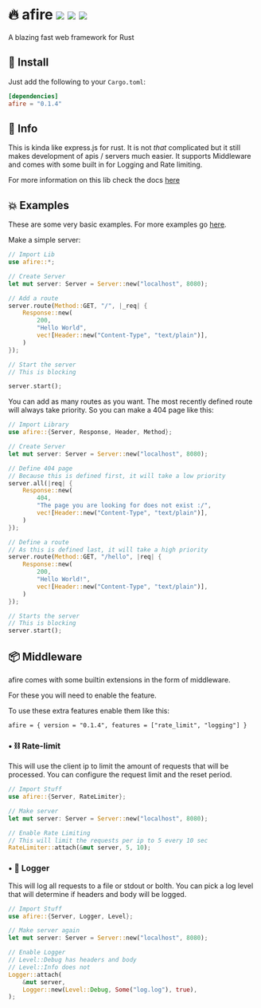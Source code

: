 # 🔥 afire <a href="https://github.com/Basicprogrammer10/afire/actions"><img src="https://img.shields.io/github/workflow/status/Basicprogrammer10/afire/CI?label=Tests"></a> <a href="https://www.codefactor.io/repository/github/basicprogrammer10/watertemp"><a href="#"><img src="https://img.shields.io/tokei/lines/github/Basicprogrammer10/afire?label=Total%20Lines"></a> <a href="https://crates.io/crates/afire"><img src="https://img.shields.io/crates/d/afire?label=Downloads"></a>

A blazing fast web framework for Rust

## 💠 Install

Just add the following to your `Cargo.toml`:

```toml
[dependencies]
afire = "0.1.4"
```

## 📄 Info

This is kinda like express.js for rust. It is not _that_ complicated but it still makes development of apis / servers much easier. It supports Middleware and comes with some built in for Logging and Rate limiting.

For more information on this lib check the docs [here](https://crates.io/crates/afire)

## 💥 Examples

These are some very basic examples.
For more examples go [here](https://github.com/Basicprogrammer10/afire/tree/main/examples).

Make a simple server:

```rust
// Import Lib
use afire::*;

// Create Server
let mut server: Server = Server::new("localhost", 8080);

// Add a route
server.route(Method::GET, "/", |_req| {
    Response::new(
        200,
        "Hello World",
        vec![Header::new("Content-Type", "text/plain")],
    )
});

// Start the server
// This is blocking

server.start();
```

You can add as many routes as you want. The most recently defined route will always take priority. So you can make a 404 page like this:

```rust
// Import Library
use afire::{Server, Response, Header, Method};

// Create Server
let mut server: Server = Server::new("localhost", 8080);

// Define 404 page
// Because this is defined first, it will take a low priority
server.all(|req| {
    Response::new(
        404,
        "The page you are looking for does not exist :/",
        vec![Header::new("Content-Type", "text/plain")],
    )
});

// Define a route
// As this is defined last, it will take a high priority
server.route(Method::GET, "/hello", |req| {
    Response::new(
        200,
        "Hello World!",
        vec![Header::new("Content-Type", "text/plain")],
    )
});

// Starts the server
// This is blocking
server.start();
```

## 📦 Middleware

afire comes with some builtin extensions in the form of middleware.

For these you will need to enable the feature.

To use these extra features enable them like this:

```
afire = { version = "0.1.4", features = ["rate_limit", "logging"] }
```

### • ⛓️ Rate-limit

This will use the client ip to limit the amount of requests that will be processed. You can configure the request limit and the reset period.

```rust
// Import Stuff
use afire::{Server, RateLimiter};

// Make server
let mut server: Server = Server::new("localhost", 8080);

// Enable Rate Limiting
// This will limit the requests per ip to 5 every 10 sec
RateLimiter::attach(&mut server, 5, 10);
```

### • 📜 Logger

This will log all requests to a file or stdout or bolth. You can pick a log level that will determine if headers and body will be logged.

```rust
// Import Stuff
use afire::{Server, Logger, Level};

// Make server again
let mut server: Server = Server::new("localhost", 8080);

// Enable Logger
// Level::Debug has headers and body
// Level::Info does not
Logger::attach(
    &mut server,
    Logger::new(Level::Debug, Some("log.log"), true),
);
```
